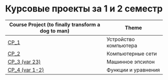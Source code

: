 # Курсовые проекты за 1 и 2 семестр 


| **Course Project (to finally transform a dog to man)** |**Theme** |
| ------ | ----- |
| [CP_1](https://github.com/box1t/1st_course_MAI/blob/main/course_projects/1_sem/CP_1.pdf) | Устройство компьютера |
| [CP_2](https://github.com/box1t/1st_course_MAI/blob/main/course_projects/1_sem/CP_2.pdf) | Компьютерные сети |
| [CP_3 (var 23)](https://github.com/box1t/1st_course_MAI/blob/main/course_projects/1_sem/CP_3%20(var%2023).pdf) | Машинное эпсилон |
| [CP_4 (var 1-2)](https://github.com/box1t/1st_course_MAI/blob/main/course_projects/1_sem/CP_4%20(var%201%2C%202).pdf) | Функции и уравнения |
